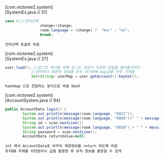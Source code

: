 [com.victoree2.system]  
[SystemEx.java  // 51]

```java
case 4://언어선택
				change=!change;
				room.language = (change) ?  "kor" : "en";
				break;
```


    언어선택 토글로 바꿈


[com.victoree2.system]  
[SystemEx.java  // 27]

```java
user.load(); //로그인 체크를 위해 로그인 정보가 저장된 파일을 불러올것이다
			//관리자가 회원의 정보를 모두 보기위해 map값을 전부 가져옴
			Set<String> userMap = user.getAccount().keySet();
```

    hashmap 으로 전달하는 방식으로 바꿈	Hash


[com.victoree2.system]  
[AccountSystem.java  // 94]

```java
public AccountData login() {
		System.out.println(message(room.language, "0012"));
		System.out.println(message(room.language, "0008")+" " + message(room.language, "0009") + " : ");
		String id = scan.nextLine();
		System.out.println(message(room.language, "0010") + " " + message(room.language, "0009") + " : ");
		String password = scan.nextLine();
		AccountData returnValue=null;
```

    int 에서 AccountData로 바꾸어 계정정보를 return 하도록 바꿈
    유저DB 자체를 리턴받아서 값을 활용한 후 유저 정보를 활용할 수 있게